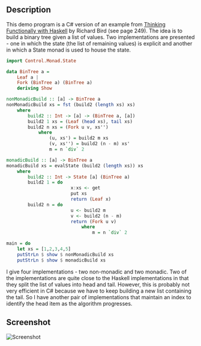 
## Description

This demo program is a C# version of an example from
[Thinking Functionally with Haskell](http://www.cambridge.org/us/academic/subjects/computer-science/programming-languages-and-applied-logic/thinking-functionally-haskell)
by Richard Bird (see page 249).
The idea is to build a binary tree given a list of values. Two implementations are presented - one in which the state
(the list of remaining values) is explicit and another in which a State monad is used to house the state.

```Haskell
import Control.Monad.State

data BinTree a =
    Leaf a |
    Fork (BinTree a) (BinTree a)
    deriving Show

nonMonadicBuild :: [a] -> BinTree a
nonMonadicBuild xs = fst (build2 (length xs) xs)
    where
        build2 :: Int -> [a] -> (BinTree a, [a])
        build2 1 xs = (Leaf (head xs), tail xs)
        build2 n xs = (Fork u v, xs'')
            where
                (u, xs') = build2 m xs
                (v, xs'') = build2 (n - m) xs'
                m = n `div` 2

monadicBuild :: [a] -> BinTree a
monadicBuild xs = evalState (build2 (length xs)) xs
    where
        build2 :: Int -> State [a] (BinTree a)
        build2 1 = do
                        x:xs <- get
                        put xs
                        return (Leaf x)
        build2 n = do
                        u <- build2 m
                        v <- build2 (n - m)
                        return (Fork u v)
                            where
                                m = n `div` 2

main = do
    let xs = [1,2,3,4,5]
    putStrLn $ show $ nonMonadicBuild xs
    putStrLn $ show $ monadicBuild xs
```

I give four implementations - two non-monadic and two monadic. Two of the implementations are quite close to
the Haskell implementations in that they split the list of values into head and tail. However, this is
probably not very efficient in C# because we have to keep building a new list containing the tail. So I have
another pair of implementations that maintain an index to identify the head item as the algorithm progresses.

## Screenshot

![Screenshot](https://raw.githubusercontent.com/taylorjg/Monads/master/Images/StateBinTreeBuild.png "Screenshot")
